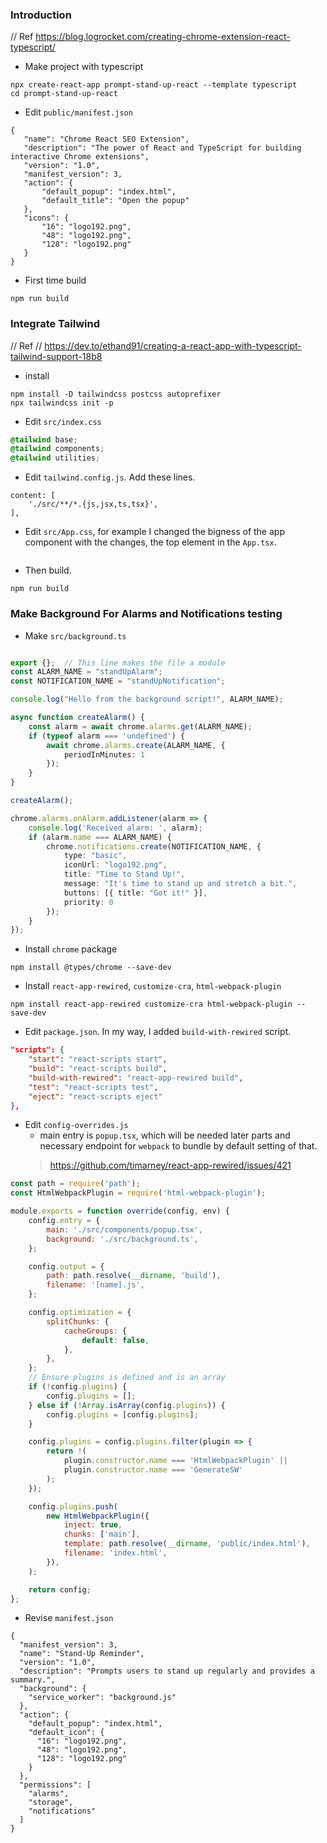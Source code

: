 
### Introduction
// Ref
https://blog.logrocket.com/creating-chrome-extension-react-typescript/
- Make project with typescript
```
npx create-react-app prompt-stand-up-react --template typescript
cd prompt-stand-up-react
```
- Edit `public/manifest.json`
```
{
   "name": "Chrome React SEO Extension",
   "description": "The power of React and TypeScript for building interactive Chrome extensions",
   "version": "1.0",
   "manifest_version": 3,
   "action": {
       "default_popup": "index.html",
       "default_title": "Open the popup"
   },
   "icons": {
       "16": "logo192.png",
       "48": "logo192.png",
       "128": "logo192.png"
   }
}
```
- First time build
```text
npm run build
```

### Integrate Tailwind
// Ref
// https://dev.to/ethand91/creating-a-react-app-with-typescript-tailwind-support-18b8
- install
```text
npm install -D tailwindcss postcss autoprefixer
npx tailwindcss init -p
```
- Edit `src/index.css`
```css
@tailwind base;
@tailwind components;
@tailwind utilities;
```
- Edit `tailwind.config.js`. Add these lines.
```text
content: [
    './src/**/*.{js,jsx,ts,tsx}',
],
```
- Edit `src/App.css`, for example I changed the bigness of the app component with the changes, the top element in the `App.tsx`.
```text

```

- Then build.
```text
npm run build
```


### Make Background For Alarms and Notifications testing
- Make `src/background.ts`
```typescript

export {};  // This line makes the file a module
const ALARM_NAME = "standUpAlarm";
const NOTIFICATION_NAME = "standUpNotification";

console.log("Hello from the background script!", ALARM_NAME);

async function createAlarm() {
    const alarm = await chrome.alarms.get(ALARM_NAME);
    if (typeof alarm === 'undefined') {
        await chrome.alarms.create(ALARM_NAME, {
            periodInMinutes: 1
        });
    }
}

createAlarm();

chrome.alarms.onAlarm.addListener(alarm => {
    console.log('Received alarm: ', alarm);
    if (alarm.name === ALARM_NAME) {
        chrome.notifications.create(NOTIFICATION_NAME, {
            type: "basic",
            iconUrl: "logo192.png",
            title: "Time to Stand Up!",
            message: "It's time to stand up and stretch a bit.",
            buttons: [{ title: "Got it!" }],
            priority: 0
        });
    }
});
```
- Install `chrome` package
```text
npm install @types/chrome --save-dev
```
- Install `react-app-rewired`, `customize-cra`, `html-webpack-plugin`
```text
npm install react-app-rewired customize-cra html-webpack-plugin --save-dev
```
- Edit `package.json`. In my way, I added `build-with-rewired` script.
```json
"scripts": {
    "start": "react-scripts start",
    "build": "react-scripts build",
    "build-with-rewired": "react-app-rewired build",
    "test": "react-scripts test",
    "eject": "react-scripts eject"
},
```
- Edit `config-overrides.js`
  - main entry is `popup.tsx`, which will be needed later parts and necessary endpoint for `webpack` to bundle by default setting of that.
  > https://github.com/timarney/react-app-rewired/issues/421
```javascript
const path = require('path');
const HtmlWebpackPlugin = require('html-webpack-plugin');

module.exports = function override(config, env) {
    config.entry = {
        main: './src/components/popup.tsx',
        background: './src/background.ts',
    };

    config.output = {
        path: path.resolve(__dirname, 'build'),
        filename: '[name].js',
    };

    config.optimization = {
        splitChunks: {
            cacheGroups: {
                default: false,
            },
        },
    };
    // Ensure plugins is defined and is an array
    if (!config.plugins) {
        config.plugins = [];
    } else if (!Array.isArray(config.plugins)) {
        config.plugins = [config.plugins];
    }

    config.plugins = config.plugins.filter(plugin => {
        return !(
            plugin.constructor.name === 'HtmlWebpackPlugin' ||
            plugin.constructor.name === 'GenerateSW'
        );
    });

    config.plugins.push(
        new HtmlWebpackPlugin({
            inject: true,
            chunks: ['main'],
            template: path.resolve(__dirname, 'public/index.html'),
            filename: 'index.html',
        }),
    );

    return config;
};
```
- Revise `manifest.json`
```text
{
  "manifest_version": 3,
  "name": "Stand-Up Reminder",
  "version": "1.0",
  "description": "Prompts users to stand up regularly and provides a summary.",
  "background": {
    "service_worker": "background.js"
  },
  "action": {
    "default_popup": "index.html",
    "default_icon": {
      "16": "logo192.png",
      "48": "logo192.png",
      "128": "logo192.png"
    }
  },
  "permissions": [
    "alarms",
    "storage",
    "notifications"
  ]
}
``` 
